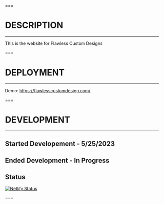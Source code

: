===

# DESCRIPTION

---

This is the website for Flawless Custom Designs

===

# DEPLOYMENT

---

Demo: https://flawlesscustomdesign.com/

===

# DEVELOPMENT

---

## Started Developement - 5/25/2023

## Ended Development - In Progress

## Status

[![Netlify Status](https://api.netlify.com/api/v1/badges/fad09e88-0855-4305-8e90-b330e244f095/deploy-status)](https://app.netlify.com/sites/zippy-faloodeh-23aa6d/deploys)

===
